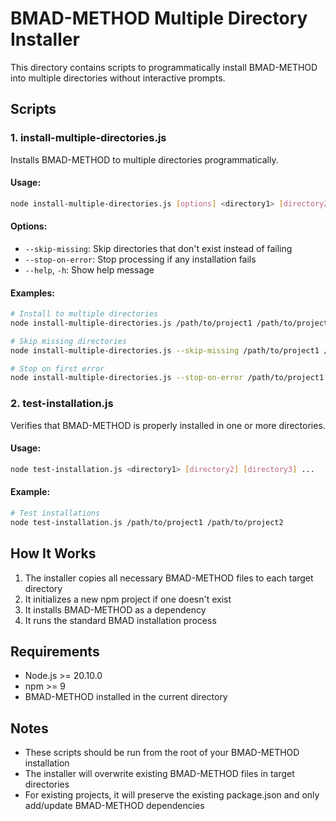 # BMAD-METHOD Multiple Directory Installer

This directory contains scripts to programmatically install BMAD-METHOD into multiple directories without interactive prompts.

## Scripts

### 1. install-multiple-directories.js

Installs BMAD-METHOD to multiple directories programmatically.

#### Usage:
```bash
node install-multiple-directories.js [options] <directory1> [directory2] [directory3] ...
```

#### Options:
- `--skip-missing`: Skip directories that don't exist instead of failing
- `--stop-on-error`: Stop processing if any installation fails
- `--help`, `-h`: Show help message

#### Examples:
```bash
# Install to multiple directories
node install-multiple-directories.js /path/to/project1 /path/to/project2

# Skip missing directories
node install-multiple-directories.js --skip-missing /path/to/project1 /nonexistent/dir /path/to/project2

# Stop on first error
node install-multiple-directories.js --stop-on-error /path/to/project1 /path/to/project2
```

### 2. test-installation.js

Verifies that BMAD-METHOD is properly installed in one or more directories.

#### Usage:
```bash
node test-installation.js <directory1> [directory2] [directory3] ...
```

#### Example:
```bash
# Test installations
node test-installation.js /path/to/project1 /path/to/project2
```

## How It Works

1. The installer copies all necessary BMAD-METHOD files to each target directory
2. It initializes a new npm project if one doesn't exist
3. It installs BMAD-METHOD as a dependency
4. It runs the standard BMAD installation process

## Requirements

- Node.js >= 20.10.0
- npm >= 9
- BMAD-METHOD installed in the current directory

## Notes

- These scripts should be run from the root of your BMAD-METHOD installation
- The installer will overwrite existing BMAD-METHOD files in target directories
- For existing projects, it will preserve the existing package.json and only add/update BMAD-METHOD dependencies